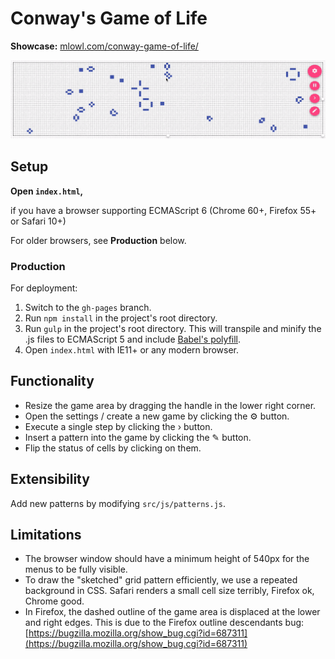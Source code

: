 # Conway's Game of Life

**Showcase:** [mlowl.com/conway-game-of-life/](http://mlowl.com/conway-game-of-life/)

[![](https://raw.githubusercontent.com/batzner/conway-game-of-life/master/showcase.gif)](http://mlowl.com/conway-game-of-life/)

## Setup

**Open `index.html`,**

if you have a browser supporting ECMAScript 6 (Chrome 60+, Firefox 55+ or Safari 10+)

For older browsers, see **Production** below.

### Production

For deployment:

1. Switch to the `gh-pages` branch.
2. Run `npm install` in the project's root directory.
3. Run `gulp` in the project's root directory. This will transpile and minify the .js files to ECMAScript 5 and include [Babel's polyfill](https://babeljs.io/docs/usage/polyfill/).
4. Open `index.html` with IE11+ or any modern browser.

## Functionality

- Resize the game area by dragging the handle in the lower right corner.
- Open the settings / create a new game by clicking the &#9881; button.
- Execute a single step by clicking the &rsaquo; button.
- Insert a pattern into the game by clicking the &#9998; button.
- Flip the status of cells by clicking on them.


## Extensibility 

Add new patterns by modifying `src/js/patterns.js`.

## Limitations

- The browser window should have a minimum height of 540px for the menus to be fully visible.
- To draw the "sketched" grid pattern efficiently, we use a repeated background in CSS. Safari renders a small cell size terribly, Firefox ok, Chrome good. 
- In Firefox, the dashed outline of the game area is displaced at the lower and right edges. This is due to the Firefox outline descendants bug: [https://bugzilla.mozilla.org/show_bug.cgi?id=687311](https://bugzilla.mozilla.org/show_bug.cgi?id=687311)